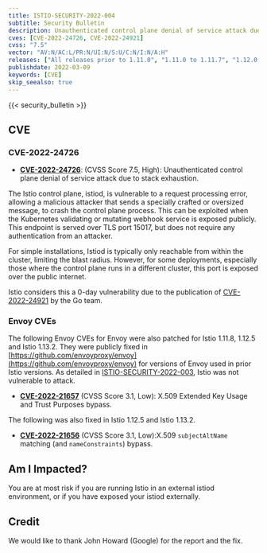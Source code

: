 ```yaml
---
title: ISTIO-SECURITY-2022-004
subtitle: Security Bulletin
description: Unauthenticated control plane denial of service attack due to stack exhaustion.
cves: [CVE-2022-24726, CVE-2022-24921]
cvss: "7.5"
vector: "AV:N/AC:L/PR:N/UI:N/S:U/C:N/I:N/A:H"
releases: ["All releases prior to 1.11.0", "1.11.0 to 1.11.7", "1.12.0 to 1.12.4", "1.13.0 to 1.13.1"]
publishdate: 2022-03-09
keywords: [CVE]
skip_seealso: true
---
```


{{< security_bulletin >}}

## CVE

### CVE-2022-24726

- __[CVE-2022-24726](https://github.com/istio/istio/security/advisories/GHSA-8w5h-qr4r-2h6g)__:
  (CVSS Score 7.5, High): Unauthenticated control plane denial of service attack due to stack exhaustion.

The Istio control plane, istiod, is vulnerable to a request processing error, allowing a malicious attacker that sends a
specially crafted or oversized message, to crash the control plane process. This can be exploited when the Kubernetes validating or
mutating webhook service is exposed publicly. This endpoint is served over TLS port 15017, but does not require any
authentication from an attacker.

For simple installations, Istiod is typically only reachable from within the cluster, limiting the blast radius. However,
for some deployments, especially those where the control plane runs in a different cluster, this port is exposed over the public internet.

Istio considers this a 0-day vulnerability due to the publication of
[CVE-2022-24921](https://github.com/advisories/GHSA-6685-ffxp-xm6f) by the Go team.

### Envoy CVEs

The following Envoy CVEs for Envoy were also patched for Istio 1.11.8, 1.12.5 and Istio 1.13.2. They were publicly fixed in
[https://github.com/envoyproxy/envoy](https://github.com/envoyproxy/envoy) for versions of Envoy used in prior Istio versions. As detailed in
[ISTIO-SECURITY-2022-003](/pt-br/news/security/istio-security-2022-003), Istio was not vulnerable to attack.

- __[CVE-2022-21657](https://github.com/envoyproxy/envoy/security/advisories/GHSA-837m-wjrv-vm5g)__
  (CVSS Score 3.1, Low): X.509 Extended Key Usage and Trust Purposes bypass.

The following was also fixed in Istio 1.12.5 and Istio 1.13.2.

- __[CVE-2022-21656](https://github.com/envoyproxy/envoy/security/advisories/GHSA-c9g7-xwcv-pjx2)__
  (CVSS Score 3.1, Low):X.509 `subjectAltName` matching (and `nameConstraints`) bypass.

## Am I Impacted?

You are at most risk if you are running Istio in an external istiod environment, or if you have exposed your istiod externally.

## Credit

We would like to thank John Howard (Google) for the report and the fix.
